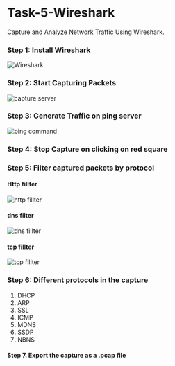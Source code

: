 # Task-5-Wireshark
Capture and Analyze Network Traffic Using Wireshark.
### Step 1: Install Wireshark
![Wireshark](https://github.com/user-attachments/assets/217f57a6-c451-4219-b8d4-69816722f948)

### Step 2: Start Capturing Packets
![capture server](https://github.com/user-attachments/assets/b655eaf5-1310-4f57-8f2c-a7c75b492e85)

### Step 3: Generate Traffic on ping server
![ping command](https://github.com/user-attachments/assets/d9ecb4f8-8c61-4562-a34d-9167cdc692f3)

### Step 4: Stop Capture on clicking on red square 

### Step 5: Filter captured packets by protocol
#### Http fillter
![http fillter](https://github.com/user-attachments/assets/98e987ff-0e7e-4a8a-911f-86c7c4b3cd50)

#### dns fiiter
![dns fillter](https://github.com/user-attachments/assets/2f15cdf7-9a7d-4cf2-b495-77379d10ddc7)

#### tcp fillter
![tcp fillter](https://github.com/user-attachments/assets/78f97d93-abc2-43dd-bc77-2792f45524b9)

### Step 6: Different protocols in the capture
1. DHCP
2. ARP
3. SSL
4. ICMP
5. MDNS
6. SSDP
7. NBNS


#### Step 7. Export the capture as a .pcap file
